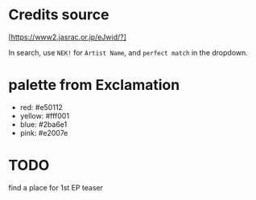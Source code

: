 # Credits source

[https://www2.jasrac.or.jp/eJwid/?]

In search, use `NEK!` for `Artist Name`, and `perfect match` in the dropdown.


# palette from Exclamation

* red: #e50112
* yellow: #fff001
* blue: #2ba6e1
* pink: #e2007e


# TODO

find a place for 1st EP teaser